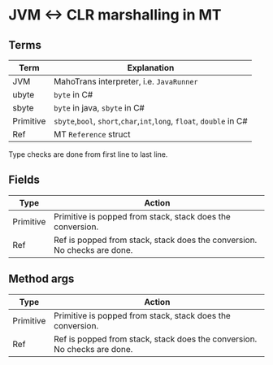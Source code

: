 # JVM <-> CLR marshalling in MT

## Terms

| Term      | Explanation                                                          |
|-----------|----------------------------------------------------------------------|
| JVM       | MahoTrans interpreter, i.e. `JavaRunner`                             |
| ubyte     | `byte` in C#                                                         |
| sbyte     | `byte` in java, `sbyte` in C#                                        |
| Primitive | `sbyte`,`bool`, `short`,`char`,`int`,`long`, `float`, `double` in C# |
| Ref       | MT `Reference` struct                                                |

Type checks are done from first line to last line.

## Fields

| Type      | Action                                                                   |
|-----------|--------------------------------------------------------------------------|
| Primitive | Primitive is popped from stack, stack does the conversion.               |
| Ref       | Ref is popped from stack, stack does the conversion. No checks are done. |

## Method args

| Type      | Action                                                                   |
|-----------|--------------------------------------------------------------------------|
| Primitive | Primitive is popped from stack, stack does the conversion.               |
| Ref       | Ref is popped from stack, stack does the conversion. No checks are done. |
